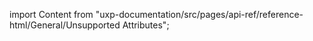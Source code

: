
import Content from "uxp-documentation/src/pages/api-ref/reference-html/General/Unsupported Attributes";

<Content query="product=xd"/>
